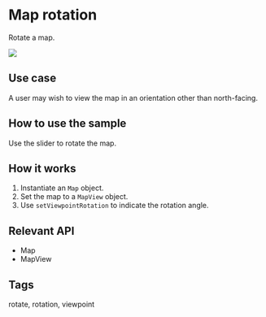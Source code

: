# Map rotation

Rotate a map.

![](screenshot.png)

## Use case

A user may wish to view the map in an orientation other than north-facing.

## How to use the sample

Use the slider to rotate the map.

## How it works

1. Instantiate an `Map` object.
2. Set the map to a `MapView` object.
3. Use `setViewpointRotation` to indicate the rotation angle.

## Relevant API

* Map
* MapView

## Tags

rotate, rotation, viewpoint
